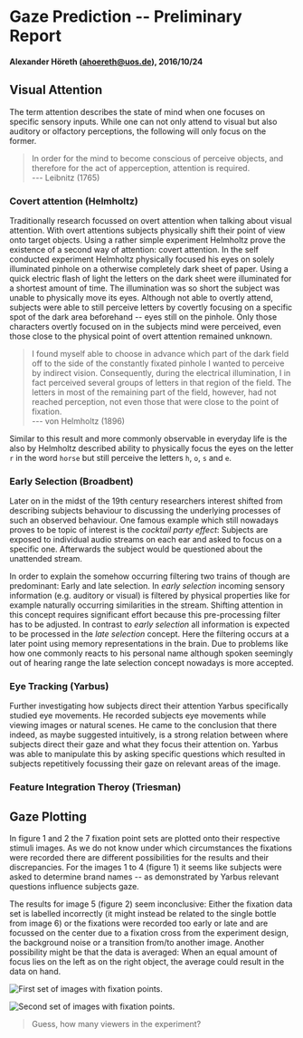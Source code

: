 # Gaze Prediction -- Preliminary Report
#### Alexander Höreth ([ahoereth@uos.de](mailto:ahoereth@uos.de)), 2016/10/24

## Visual Attention
The term attention describes the state of mind when one focuses on specific sensory inputs. While one can not only attend to visual but also auditory or olfactory perceptions, the following will only focus on the former.

> In order for the mind to become conscious of perceive objects, and therefore for the act of apperception, attention is required.  
> --- Leibnitz (1765)


### Covert attention (Helmholtz)
Traditionally research focussed on overt attention when talking about visual attention. With overt attentions subjects physically shift their point of view onto target objects. Using a rather simple experiment Helmholtz prove the existence of a second way of attention: covert attention. In the self conducted experiment Helmholtz physically focused his eyes on solely illuminated pinhole on a otherwise completely dark sheet of paper. Using a quick electric flash of light the letters on the dark sheet were illuminated for a shortest amount of time. The illumination was so short the subject was unable to physically move its eyes. Although not able to overtly attend, subjects were able to still perceive letters by covertly focusing on a specific spot of the dark area beforehand -- eyes still on the pinhole. Only those characters overtly focused on in the subjects mind were perceived, even those close to the physical point of overt attention remained unknown.

> I found myself able to choose in advance which part of the dark field off to the side of the constantly fixated pinhole I wanted to perceive by indirect vision. Consequently, during the electrical illumination, I in fact perceived several groups of letters in that region of the field. The letters in most of the remaining part of the field, however, had not reached perception, not even those that were close to the point of fixation.  
> --- von Helmholtz (1896)

Similar to this result and more commonly observable in everyday life is the also by Helmholtz described ability to physically focus the eyes on the letter `r` in the word `horse` but still perceive the letters `h`, `o`, `s` and `e`.



### Early Selection (Broadbent)
Later on in the midst of the 19th century researchers interest shifted from describing subjects behaviour to discussing the underlying processes of such an observed behaviour. One famous example which still nowadays proves to be topic of interest is the *cocktail party effect*: Subjects are exposed to individual audio streams on each ear and asked to focus on a specific one. Afterwards the subject would be questioned about the unattended stream.

In order to explain the somehow occurring filtering two trains of though are predominant: Early and late selection. In *early selection* incoming sensory information (e.g. auditory or visual) is filtered by physical properties like for example naturally occurring similarities in the stream. Shifting attention in this concept requires significant effort because this pre-processing filter has to be adjusted. In contrast to *early selection* all information is expected to be processed in the *late selection* concept. Here the filtering occurs at a later point using memory representations in the brain. Due to problems like how one commonly reacts to his personal name although spoken seemingly out of hearing range the late selection concept nowadays is more accepted.


### Eye Tracking (Yarbus)
Further investigating how subjects direct their attention Yarbus specifically studied eye movements. He recorded subjects eye movements while viewing images or natural scenes. He came to the conclusion that there indeed, as maybe suggested intuitively, is a strong relation between where subjects direct their gaze and what they focus their attention on. Yarbus was able to manipulate this by asking specific questions which resulted in subjects repetitively focussing their gaze on relevant areas of the image.


### Feature Integration Theroy (Triesman)



## Gaze Plotting
In figure 1 and 2 the 7 fixation point sets are plotted onto their respective stimuli images. As we do not know under which circumstances the fixations were recorded there are different possibilities for the results and their discrepancies. For the images 1 to 4 (figure 1) it seems like subjects were asked to determine brand names -- as demonstrated by Yarbus relevant questions influence subjects gaze. 

The results for image 5 (figure 2) seem inconclusive: Either the fixation data set is labelled incorrectly (it might instead be related to the single bottle from image 6) or the fixations were recorded too early or late and are focussed on the center due to a fixation cross from the experiment design, the background noise or a transition from/to another image. Another possibility might be that the data is averaged: When an equal amount of focus lies on the left as on the right object, the average could result in the data on hand.

![First set of images with fixation points.](00/focus1.jpg)

![Second set of images with fixation points.](00/focus2.jpg)

> Guess, how many viewers in the experiment?
